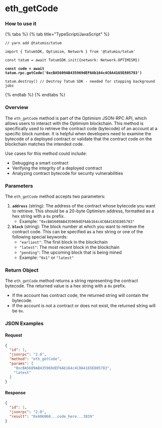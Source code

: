 # eth\_getCode

### How to use it

{% tabs %}
{% tab title="TypeScript/JavaScript" %}
<pre class="language-typescript" data-overflow="wrap" data-line-numbers><code class="lang-typescript">// yarn add @tatumio/tatum

import { TatumSDK, Optimism, Network } from '@tatumio/tatum'
  
const tatum = await TatumSDK.init<Optimism>({network: Network.OPTIMISM})

<strong>const code = await tatum.rpc.getCode('0xcBA5609AB435969dEF6Ab164c4C0A4165E805783')
</strong>
tatum.destroy() // Destroy Tatum SDK - needed for stopping background jobs
</code></pre>
{% endtab %}
{% endtabs %}

### Overview

The `eth_getCode` method is part of the Optimism JSON-RPC API, which allows users to interact with the Optimism blockchain. This method is specifically used to retrieve the contract code (bytecode) of an account at a specific block number. It is helpful when developers need to examine the bytecode of a deployed contract or validate that the contract code on the blockchain matches the intended code.

Use cases for this method could include:

* Debugging a smart contract
* Verifying the integrity of a deployed contract
* Analyzing contract bytecode for security vulnerabilities

### Parameters

The `eth_getCode` method accepts two parameters:

1. **`address`** (string): The address of the contract whose bytecode you want to retrieve. This should be a 20-byte Optimism address, formatted as a hex string with a `0x` prefix.
   * Example: `"0xcBA5609AB435969dEF6Ab164c4C0A4165E805783"`
2. **`block`** (string): The block number at which you want to retrieve the contract code. This can be specified as a hex string or one of the following special keywords:
   * `"earliest"`: The first block in the blockchain
   * `"latest"`: The most recent block in the blockchain
   * `"pending"`: The upcoming block that is being mined
   * Example: `"0x1"` or `"latest"`

### Return Object

The `eth_getCode` method returns a string representing the contract bytecode. The returned value is a hex string with a `0x` prefix.

* If the account has contract code, the returned string will contain the bytecode.
* If the account is not a contract or does not exist, the returned string will be `0x`.

### JSON Examples

#### Request

```json
{
  "id": 1,
  "jsonrpc": "2.0",
  "method": "eth_getCode",
  "params": [
    "0xcBA5609AB435969dEF6Ab164c4C0A4165E805783",
    "latest"
  ]
}
```

#### Response

```json
{
  "id": 1,
  "jsonrpc": "2.0",
  "result": "0x606060...code_here...3839"
}
```
